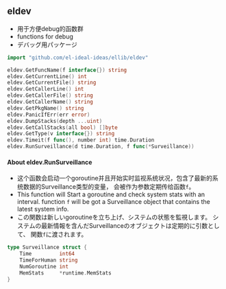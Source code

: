 ## eldev
- 用于方便debug的函数群
- functions for debug
- デバッグ用パッケージ
```go
import "github.com/el-ideal-ideas/ellib/eldev"

eldev.GetFuncName(f interface{}) string
eldev.GetCurrentLine() int
eldev.GetCurrentFile() string
eldev.GetCallerLine() int
eldev.GetCallerFile() string
eldev.GetCallerName() string
eldev.GetPkgName() string
eldev.PanicIfErr(err error)
eldev.DumpStacks(depth ...uint)
eldev.GetCallStacks(all bool) []byte
eldev.GetType(v interface{}) string
eldev.Timeit(f func(), number int) time.Duration
eldev.RunSurveillance(d time.Duration, f func(*Surveillance))
```
#### About eldev.RunSurveillance
- 这个函数会启动一个goroutine并且开始实时监视系统状况，包含了最新的系统数据的Surveillance类型的变量，
  会被作为参数定期传给函数`f`。
- This function will Start a goroutine and check system stats with an interval.
  function `f` will be got a Surveillance object that contains the latest system info.
- この関数は新しいgoroutineを立ち上げ、システムの状態を監視します。
  システムの最新情報を含んだSurveillanceのオブジェクトは定期的に引数として、
  関数`f`に渡されます。
```go
type Surveillance struct {
	Time         int64
	TimeForHuman string
	NumGoroutine int
	MemStats     *runtime.MemStats
}
```
